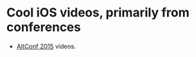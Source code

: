 # Cool iOS videos, primarily from conferences

 - [AltConf 2015](https://realm.io/altconf/) videos.
